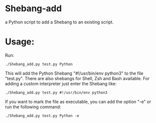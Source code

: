 # Shebang-add
a Python script to add a Shebang to an existing script.

# Usage:
Run:
```Shell
./Shebang_add.py test.py Python
```
This will add the Python Shebang "#!/usr/bin/env python3" to the file "test.py". There are also shebangs for Shell, Zsh and Bash available. For adding a custom interpreter just enter the Shebang like:
```Shell
./Shebang_add.py test.py #!/usr/bin/env python3
```

If you want to mark the file as executable, you can add the option "-e" or run the following command:
```Shell
./Shebang_add.py test.py Python -e
```